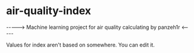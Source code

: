 # air-quality-index
-----> Machine learning project for air quality calculating by panzeh1r <-----

Values for index aren't based on somewhere. You can edit it.
